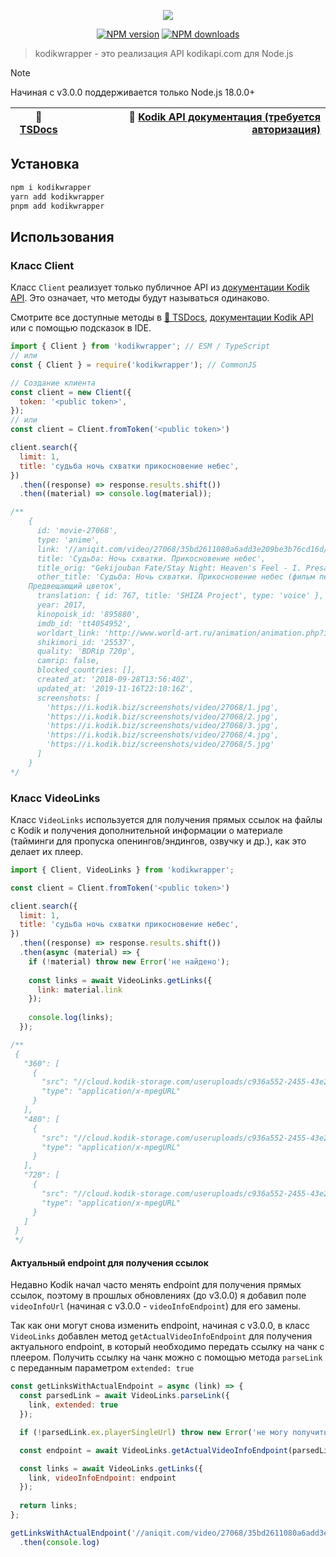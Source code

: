 <p align="center"><img src="https://raw.githubusercontent.com/thedvxchsquad/kodikwrapper/master/.github/logo.svg"></p>
<p align="center">
    <a href="https://www.npmjs.com/package/kodikwrapper"><img src="https://img.shields.io/npm/v/kodikwrapper.svg?style=flat-square" alt="NPM version"></a>
    <a href="https://www.npmjs.com/package/kodikwrapper"><img src="https://img.shields.io/npm/dt/kodikwrapper.svg?style=flat-square" alt="NPM downloads"></a>
</p>

> kodikwrapper - это реализация API kodikapi.com для Node.js

> [!NOTE]
> Начиная с v3.0.0 поддерживается только Node.js 18.0.0+

| 📖 [TSDocs](https://tsdocs.dev/search/docs/kodikwrapper) | 📖 [Kodik API документация (требуется авторизация)](https://bd.kodik.biz/api/info) |
|-------------------------------------------------------------------------|-----------------------------------------------------------------------------------:|

## Установка
```bash
npm i kodikwrapper
yarn add kodikwrapper
pnpm add kodikwrapper
```

## Использования

### Класс Client
Класс `Client` реализует только публичное API из [документации Kodik API](https://bd.kodik.biz/api/info). Это означает, что методы будут называться одинаково.

Смотрите все доступные методы в [📖 TSDocs](https://tsdocs.dev/search/docs/kodikwrapper), [документации Kodik API](https://bd.kodik.biz/api/info) или с помощью подсказок в IDE.

```javascript
import { Client } from 'kodikwrapper'; // ESM / TypeScript
// или
const { Client } = require('kodikwrapper'); // CommonJS

// Создание клиента 
const client = new Client({
  token: '<public token>',
});
// или
const client = Client.fromToken('<public token>')

client.search({
  limit: 1,
  title: 'судьба ночь схватки прикосновение небес',
})
  .then((response) => response.results.shift())
  .then((material) => console.log(material));

/**
    {
      id: 'movie-27068',
      type: 'anime',
      link: '//aniqit.com/video/27068/35bd2611080a6add3e209be3b76cd16d/720p',
      title: 'Судьба: Ночь схватки. Прикосновение небес',
      title_orig: "Gekijouban Fate/Stay Night: Heaven's Feel - I. Presage Flower",
      other_title: 'Судьба: Ночь схватки. Прикосновение небес (фильм первый) / Судьба. Ночь схватки - Прикосновение небес. 
    Предвещающий цветок',
      translation: { id: 767, title: 'SHIZA Project', type: 'voice' },
      year: 2017,
      kinopoisk_id: '895880',
      imdb_id: 'tt4054952',
      worldart_link: 'http://www.world-art.ru/animation/animation.php?id=2588',
      shikimori_id: '25537',
      quality: 'BDRip 720p',
      camrip: false,
      blocked_countries: [],
      created_at: '2018-09-28T13:56:40Z',
      updated_at: '2019-11-16T22:10:16Z',
      screenshots: [
        'https://i.kodik.biz/screenshots/video/27068/1.jpg',
        'https://i.kodik.biz/screenshots/video/27068/2.jpg',
        'https://i.kodik.biz/screenshots/video/27068/3.jpg',
        'https://i.kodik.biz/screenshots/video/27068/4.jpg',
        'https://i.kodik.biz/screenshots/video/27068/5.jpg'
      ]
    }
*/
```

### Класс VideoLinks

Класс `VideoLinks` используется для получения прямых ссылок на файлы с Kodik и получения дополнительной информации о материале (тайминги для пропуска опенингов/эндингов, озвучку и др.), как это делает их плеер.

```javascript
import { Client, VideoLinks } from 'kodikwrapper';

const client = Client.fromToken('<public token>')

client.search({
  limit: 1,
  title: 'судьба ночь схватки прикосновение небес',
})
  .then((response) => response.results.shift())
  .then(async (material) => {
    if (!material) throw new Error('не найдено');
    
    const links = await VideoLinks.getLinks({
      link: material.link
    });
    
    console.log(links);
  });

/**
 {
   "360": [
     {
       "src": "//cloud.kodik-storage.com/useruploads/c936a552-2455-43e2-9854-1625aaac9db8/fd762bc53599a4b97c8151a5fc725ddb:2024021820/360.mp4:hls:manifest.m3u8",
       "type": "application/x-mpegURL"
     }
   ],
   "480": [
     {
       "src": "//cloud.kodik-storage.com/useruploads/c936a552-2455-43e2-9854-1625aaac9db8/fd762bc53599a4b97c8151a5fc725ddb:2024021820/480.mp4:hls:manifest.m3u8",
       "type": "application/x-mpegURL"
     }
   ],
   "720": [
     {
       "src": "//cloud.kodik-storage.com/useruploads/c936a552-2455-43e2-9854-1625aaac9db8/fd762bc53599a4b97c8151a5fc725ddb:2024021820/720.mp4:hls:manifest.m3u8",
       "type": "application/x-mpegURL"
     }
   ]
 }
 */
```


#### Актуальный endpoint для получения ссылок

Недавно Kodik начал часто менять endpoint для получения прямых ссылок, поэтому в прошлых обновлениях (до v3.0.0) я добавил поле `videoInfoUrl` (начиная с v3.0.0 - `videoInfoEndpoint`) для его замены.

Так как они могут снова изменить endpoint, начиная с v3.0.0, в класс `VideoLinks` добавлен метод `getActualVideoInfoEndpoint` для получения актуального endpoint, в который необходимо передать ссылку на чанк с плеером. Получить ссылку на чанк можно с помощью метода `parseLink` с переданным параметром `extended: true`

```javascript
const getLinksWithActualEndpoint = async (link) => {
  const parsedLink = await VideoLinks.parseLink({
    link, extended: true
  });

  if (!parsedLink.ex.playerSingleUrl) throw new Error('не могу получить ссылку на чанк с плеером');

  const endpoint = await VideoLinks.getActualVideoInfoEndpoint(parsedLink.ex.playerSingleUrl);

  const links = await VideoLinks.getLinks({
    link, videoInfoEndpoint: endpoint
  });
  
  return links;
};

getLinksWithActualEndpoint('//aniqit.com/video/27068/35bd2611080a6add3e209be3b76cd16d/720p')
  .then(console.log)
```
